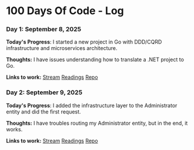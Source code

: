 # 100 Days Of Code - Log

### Day 1: September 8, 2025

**Today's Progress**:
I started a new project in Go with DDD/CQRD infrastructure and microservices architecture. 

**Thoughts:** I have issues understanding how to translate a .NET project to Go.

**Links to work:** 
[Stream](https://youtube.com/live/zmAe4A8CAKU?feature=share)
[Readings](https://github.com/carlosclavijo/IT-Reading-Notes/blob/main/building-a-career-in-software.md)
[Repo](https://github.com/carlosclavijo/Nutricenter-Contracting)

### Day 2: September 9, 2025

**Today's Progress**:
I added the infrastructure layer to the Administrator entity and did the first request.

**Thoughts:** I have troubles routing my Administrator entity, but in the end, it works.

**Links to work:** 
[Stream](https://youtube.com/live/tTeQ21W0AkI?feature=share)
[Readings](https://github.com/carlosclavijo/IT-Reading-Notes/blob/main/building-a-career-in-software.md)
[Repo](https://github.com/carlosclavijo/Nutricenter-Contracting)